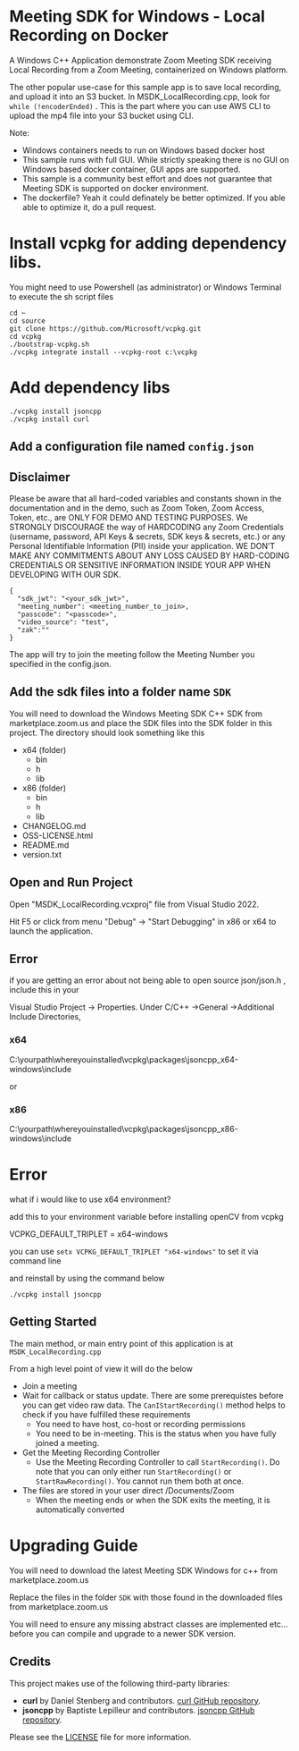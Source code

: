 # Meeting SDK for Windows - Local Recording on Docker
A Windows C++ Application demonstrate Zoom Meeting SDK receiving Local Recording from a Zoom Meeting, containerized on Windows platform.

The other popular use-case for this sample app is to save local recording, and upload it into an S3 bucket.
In MSDK_LocalRecording.cpp, look for `while (!encoderEnded)` . This is the part where you can use AWS CLI to upload the mp4 file into your S3 bucket using CLI.


Note: 
- Windows containers needs to run on Windows based docker host
- This sample runs with full GUI. While strictly speaking there is no GUI on Windows based docker container, GUI apps are supported.
- This sample is a community best effort and does not guarantee that Meeting SDK is supported on docker environment.
- The dockerfile? Yeah it could definately be better optimized. If you able able to optimize it, do a pull request.


# Install vcpkg for adding dependency libs.
You might need to use Powershell (as administrator) or Windows Terminal to execute the sh script files
```
cd ~
cd source
git clone https://github.com/Microsoft/vcpkg.git
cd vcpkg
./bootstrap-vcpkg.sh
./vcpkg integrate install --vcpkg-root c:\vcpkg
```

# Add dependency libs


```
./vcpkg install jsoncpp
./vcpkg install curl
```



## Add a configuration file named `config.json`
## Disclaimer
Please be aware that all hard-coded variables and constants shown in the documentation and in the demo, such as Zoom Token, Zoom Access, Token, etc., are ONLY FOR DEMO AND TESTING PURPOSES. We STRONGLY DISCOURAGE the way of HARDCODING any Zoom Credentials (username, password, API Keys & secrets, SDK keys & secrets, etc.) or any Personal Identifiable Information (PII) inside your application. WE DON’T MAKE ANY COMMITMENTS ABOUT ANY LOSS CAUSED BY HARD-CODING CREDENTIALS OR SENSITIVE INFORMATION INSIDE YOUR APP WHEN DEVELOPING WITH OUR SDK.




```
{
  "sdk_jwt": "<your_sdk_jwt>",
  "meeting_number": <meeting_number_to_join>,
  "passcode": "<passcode>",
  "video_source": "test",
  "zak":""
}
```

The app will try to join the meeting follow the Meeting Number you specified in the config.json. 

## Add the sdk files into a folder name `SDK`

You will need to download the Windows Meeting SDK C++ SDK from marketplace.zoom.us and place the SDK files into the SDK folder in this project.
The directory should look something like this
- x64 (folder)
  - bin
  - h
  - lib
- x86 (folder)
  - bin
  - h
  - lib
- CHANGELOG.md
- OSS-LICENSE.html
- README.md
- version.txt

## Open and Run Project

Open "MSDK_LocalRecording.vcxproj" file from Visual Studio 2022.

Hit F5 or click from menu "Debug" -> "Start Debugging" in x86 or x64 to launch the application.


## Error

if you are getting an error about not being able to open source json/json.h , include this in your

Visual Studio Project -> Properties. Under C/C++ ->General ->Additional Include Directories,

 ### x64
 C:\yourpath\whereyouinstalled\vcpkg\packages\jsoncpp_x64-windows\include
 
 or

 ### x86
 C:\yourpath\whereyouinstalled\vcpkg\packages\jsoncpp_x86-windows\include

   # Error

  what if i would like to use x64 environment?

  add this to your environment variable before installing openCV from vcpkg

  VCPKG_DEFAULT_TRIPLET = x64-windows

  you can use `setx VCPKG_DEFAULT_TRIPLET "x64-windows"` to set it via command line

  and reinstall by using the command below

  ```
  ./vcpkg install jsoncpp
  ```

## Getting Started

The main method, or main entry point of this application is at `MSDK_LocalRecording.cpp`

From a high level point of view it will do the below

- Join a meeting
- Wait for callback or status update. There are some prerequistes before you can get video raw data. The `CanIStartRecording()` method helps to check if you have fulfilled these requirements
  - You need to have host, co-host or recording permissions
  - You need to be in-meeting. This is the status when you have fully joined a meeting.
- Get the Meeting Recording Controller
  - Use the Meeting Recording Controller to call `StartRecording()`. Do note that you can only either run `StartRecording()` or `StartRawRecording()`. You cannot run them both at once.
- The files are stored in your user direct /Documents/Zoom
	-	When the meeting ends or when the SDK exits the meeting, it is automatically converted

# Upgrading Guide

You will need to download the latest Meeting SDK Windows for c++ from marketplace.zoom.us

Replace the files in the folder `SDK` with those found in the downloaded files from marketplace.zoom.us

You will need to ensure any missing abstract classes are implemented etc... before you can compile and upgrade to a newer SDK version.

## Credits

This project makes use of the following third-party libraries:

- **curl** by Daniel Stenberg and contributors. [curl GitHub repository](https://github.com/curl/curl).
- **jsoncpp** by Baptiste Lepilleur and contributors. [jsoncpp GitHub repository](https://github.com/open-source-parsers/jsoncpp).

Please see the [LICENSE](./LICENSE.md) file for more information.
